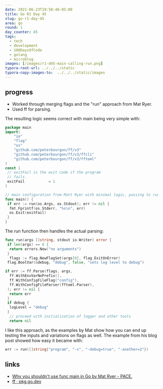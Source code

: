 ```yaml
---
date: 2021-06-23T19:50:48-05:00
title: Go R1 Day 45
slug: go-r1-day-45
area: go
round: 1
day_counter: 45
tags:
  - tech
  - development
  - 100DaysOfCode
  - golang
  - microblog
images: [/images/r1-d45-main-calling-run.png]
typora-root-url: ../../../static
typora-copy-images-to:  ../../../static/images
---
```


## progress

- Worked through merging flags and the "run" approach from Mat Ryer.
- Used ff for parsing.

The resulting logic seems correct with main being very simple with:

```go
package main
import(
    "io"
    "flag"
    "os"
    "github.com/peterbourgon/ff/v3"
    "github.com/peterbourgon/ff/v3/ffcli"
    "github.com/peterbourgon/ff/v3/fftoml"
)
const (
 // exitFail is the exit code if the program
 // fails.
 exitFail           = 1
)

// main configuration from Matt Ryer with minimal logic, passing to run, to allow easier CLI tests
func main() {
 if err := run(os.Args, os.Stdout); err != nil {
  fmt.Fprintf(os.Stderr, "%s\n", err)
  os.Exit(exitFail)
 }
}
```

The run function then handles the actual parsing:

```go
func run(args []string, stdout io.Writer) error {
 if len(args) == 0 {
  return errors.New("no arguments")
 }
  flags := flag.NewFlagSet(args[0], flag.ExitOnError)
 flag.BoolVar(&debug, "debug", false, "sets log level to debug")

if err := ff.Parse(flags, args,
  ff.WithEnvVarNoPrefix(),
  ff.WithConfigFileFlag("config"),
  ff.WithConfigFileParser(fftoml.Parser),
 ); err != nil {
  return err
 }
 if debug {
  logLevel = "debug"
 }
  // proceed with initialization of logger and other tools
  return nil
```

I like this approach, as the examples by Mat show how you can end up testing the inputs and variations on flags as well.
The example from his blog post showed how easy it became with:

```go
err := run([]string{"program", "-v", "-debug=true", "-another=2"})
```

## links

- [Why you shouldn't use func main in Go by Mat Ryer - PACE.](https://pace.dev/blog/2020/02/12/why-you-shouldnt-use-func-main-in-golang-by-mat-ryer.html)
- [ff · pkg.go.dev](https://pkg.go.dev/github.com/peterbourgon/ff)
